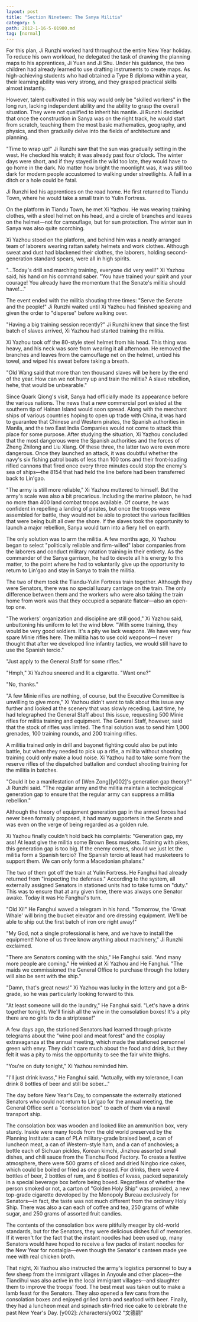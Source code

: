 ```yaml
---
layout: post
title: "Section Nineteen: The Sanya Militia"
category: 5
path: 2012-1-16-5-01900.md
tag: [normal]
---
```


For this plan, Ji Runzhi worked hard throughout the entire New Year holiday. To reduce his own workload, he delegated the task of drawing the planning maps to his apprentices, Ji Yuan and Ji Shu. Under his guidance, the two children had already learned to use drafting instruments to create maps. As high-achieving students who had obtained a Type B diploma within a year, their learning ability was very strong, and they grasped practical skills almost instantly.

However, talent cultivated in this way would only be "skilled workers" in the long run, lacking independent ability and the ability to grasp the overall situation. They were not qualified to inherit his mantle. Ji Runzhi decided that once the construction in Sanya was on the right track, he would start from scratch, teaching them the most basic mathematics, geography, and physics, and then gradually delve into the fields of architecture and planning.

"Time to wrap up!" Ji Runzhi saw that the sun was gradually setting in the west. He checked his watch; it was already past four o'clock. The winter days were short, and if they stayed in the wild too late, they would have to go home in the dark. No matter how bright the moonlight was, it was still too dark for modern people accustomed to walking under streetlights. A fall in a ditch or a hole could be fatal.

Ji Runzhi led his apprentices on the road home. He first returned to Tiandu Town, where he would take a small train to Yulin Fortress.

On the platform in Tiandu Town, he met Xi Yazhou. He was wearing training clothes, with a steel helmet on his head, and a circle of branches and leaves on the helmet—not for camouflage, but for sun protection. The winter sun in Sanya was also quite scorching.

Xi Yazhou stood on the platform, and behind him was a neatly arranged team of laborers wearing rattan safety helmets and work clothes. Although sweat and dust had blackened their clothes, the laborers, holding second-generation standard spears, were all in high spirits.

"...Today's drill and marching training, everyone did very well!" Xi Yazhou said, his hand on his command saber. "You have trained your spirit and your courage! You already have the momentum that the Senate's militia should have!..."

The event ended with the militia shouting three times: "Serve the Senate and the people!" Ji Runzhi waited until Xi Yazhou had finished speaking and given the order to "disperse" before walking over.

"Having a big training session recently?" Ji Runzhi knew that since the first batch of slaves arrived, Xi Yazhou had started training the militia.

Xi Yazhou took off the 80-style steel helmet from his head. This thing was heavy, and his neck was sore from wearing it all afternoon. He removed the branches and leaves from the camouflage net on the helmet, untied his towel, and wiped his sweat before taking a breath.

"Old Wang said that more than ten thousand slaves will be here by the end of the year. How can we not hurry up and train the militia? A slave rebellion, hehe, that would be unbearable."

Since Quark Qiong's visit, Sanya had officially made its appearance before the various nations. The news that a new commercial port existed at the southern tip of Hainan Island would soon spread. Along with the merchant ships of various countries hoping to open up trade with China, it was hard to guarantee that Chinese and Western pirates, the Spanish authorities in Manila, and the two East India Companies would not come to attack this place for some purpose. After studying the situation, Xi Yazhou concluded that the most dangerous were the Spanish authorities and the forces of Zheng Zhilong and Liu Xiang. Of these three, the latter two were even more dangerous. Once they launched an attack, it was doubtful whether the navy's six fishing patrol boats of less than 100 tons and their front-loading rifled cannons that fired once every three minutes could stop the enemy's sea of ships—the 8154 that had held the line before had been transferred back to Lin'gao.

"The army is still more reliable," Xi Yazhou muttered to himself. But the army's scale was also a bit precarious. Including the marine platoon, he had no more than 400 land combat troops available. Of course, he was confident in repelling a landing of pirates, but once the troops were assembled for battle, they would not be able to protect the various facilities that were being built all over the shore. If the slaves took the opportunity to launch a major rebellion, Sanya would turn into a fiery hell on earth.

The only solution was to arm the militia. A few months ago, Xi Yazhou began to select "politically reliable and firm-willed" labor companies from the laborers and conduct military rotation training in their entirety. As the commander of the Sanya garrison, he had to devote all his energy to this matter, to the point where he had to voluntarily give up the opportunity to return to Lin'gao and stay in Sanya to train the militia.

The two of them took the Tiandu-Yulin Fortress train together. Although they were Senators, there was no special luxury carriage on the train. The only difference between them and the workers who were also taking the train home from work was that they occupied a separate flatcar—also an open-top one.

"The workers' organization and discipline are still good," Xi Yazhou said, unbuttoning his uniform to let the wind blow. "With some training, they would be very good soldiers. It's a pity we lack weapons. We have very few spare Minie rifles here. The militia has to use cold weapons—I never thought that after we developed line infantry tactics, we would still have to use the Spanish tercio."

"Just apply to the General Staff for some rifles."

"Hmph," Xi Yazhou sneered and lit a cigarette. "Want one?"

"No, thanks."

"A few Minie rifles are nothing, of course, but the Executive Committee is unwilling to give more," Xi Yazhou didn't want to talk about this issue any further and looked at the scenery that was slowly receding. Last time, he had telegraphed the General Staff about this issue, requesting 500 Minie rifles for militia training and equipment. The General Staff, however, said that the stock of rifles was limited. The final solution was to send him 1,000 grenades, 100 training rounds, and 200 training rifles.

A militia trained only in drill and bayonet fighting could also be put into battle, but when they needed to pick up a rifle, a militia without shooting training could only make a loud noise. Xi Yazhou had to take some from the reserve rifles of the dispatched battalion and conduct shooting training for the militia in batches.

"Could it be a manifestation of [Wen Zong][y002]'s generation gap theory?" Ji Runzhi said. "The regular army and the militia maintain a technological generation gap to ensure that the regular army can suppress a militia rebellion."

Although the theory of equipment generation gap in the armed forces had never been formally proposed, it had many supporters in the Senate and was even on the verge of being regarded as a golden rule.

Xi Yazhou finally couldn't hold back his complaints: "Generation gap, my ass! At least give the militia some Brown Bess muskets. Training with pikes, this generation gap is too big. If the enemy comes, should we just let the militia form a Spanish tercio? The Spanish tercio at least had musketeers to support them. We can only form a Macedonian phalanx."

The two of them got off the train at Yulin Fortress. He Fanghui had already returned from "inspecting the defenses." According to the system, all externally assigned Senators in stationed units had to take turns on "duty." This was to ensure that at any given time, there was always one Senator awake. Today it was He Fanghui's turn.

"Old Xi!" He Fanghui waved a telegram in his hand. "Tomorrow, the 'Great Whale' will bring the bucket elevator and ore dressing equipment. We'll be able to ship out the first batch of iron ore right away!"

"My God, not a single professional is here, and we have to install the equipment! None of us three know anything about machinery," Ji Runzhi exclaimed.

"There are Senators coming with the ship," He Fanghui said. "And many more people are coming." He winked at Xi Yazhou and He Fanghui. "The maids we commissioned the General Office to purchase through the lottery will also be sent with the ship."

"Damn, that's great news!" Xi Yazhou was lucky in the lottery and got a B-grade, so he was particularly looking forward to this.

"At least someone will do the laundry," He Fanghui said. "Let's have a drink together tonight. We'll finish all the wine in the consolation boxes! It's a pity there are no girls to do a striptease!"

A few days ago, the stationed Senators had learned through private telegrams about the "wine pool and meat forest" and the cosplay extravaganza at the annual meeting, which made the stationed personnel green with envy. They didn't care much about the food and drink, but they felt it was a pity to miss the opportunity to see the fair white thighs.

"You're on duty tonight," Xi Yazhou reminded him.

"I'll just drink kvass," He Fanghui said. "Actually, with my tolerance, I can drink 8 bottles of beer and still be sober..."

The day before New Year's Day, to compensate the externally stationed Senators who could not return to Lin'gao for the annual meeting, the General Office sent a "consolation box" to each of them via a naval transport ship.

The consolation box was wooden and looked like an ammunition box, very sturdy. Inside were many foods from the old world preserved by the Planning Institute: a can of PLA military-grade braised beef, a can of luncheon meat, a can of Western-style ham, and a can of anchovies; a bottle each of Sichuan pickles, Korean kimchi, Jinzhou assorted small dishes, and chili sauce from the Tianchu Food Factory. To create a festive atmosphere, there were 500 grams of sliced and dried Ningbo rice cakes, which could be boiled or fried as one pleased. For drinks, there were 4 bottles of beer, 2 bottles of rum, and 6 bottles of kvass, packed separately in a special beverage box before being boxed. Regardless of whether the person smoked or not, a carton of "Golden Holy Ship" was provided, a new top-grade cigarette developed by the Monopoly Bureau exclusively for Senators—in fact, the taste was not much different from the ordinary Holy Ship. There was also a can each of coffee and tea, 250 grams of white sugar, and 250 grams of assorted fruit candies.

The contents of the consolation box were pitifully meager by old-world standards, but for the Senators, they were delicious dishes full of memories. If it weren't for the fact that the instant noodles had been used up, many Senators would have hoped to receive a few packs of instant noodles for the New Year for nostalgia—even though the Senator's canteen made yee mee with real chicken broth.

That night, Xi Yazhou also instructed the army's logistics personnel to buy a few sheep from the immigrant villages in Anyoule and other places—the Tiandihui was also active in the local immigrant villages—and slaughter them to improve the troops' food. The best meat was taken out to make a lamb feast for the Senators. They also opened a few cans from the consolation boxes and enjoyed grilled lamb and seafood with beer. Finally, they had a luncheon meat and spinach stir-fried rice cake to celebrate the past New Year's Day.
[y002]: /characters/y002 "文德嗣"